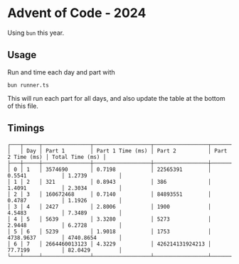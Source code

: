 # Advent of Code - 2024

Using `bun` this year. 

## Usage

Run and time each day and part with 

`bun runner.ts`

This will run each part for all days, and also update the table at the bottom of this file. 


## Timings

```
┌───┬─────┬───────────────┬──────────────────┬─────────────────┬──────────────────┬─────────────────┐
│   │ Day │ Part 1        │ Part 1 Time (ms) │ Part 2          │ Part 2 Time (ms) │ Total Time (ms) │
├───┼─────┼───────────────┼──────────────────┼─────────────────┼──────────────────┼─────────────────┤
│ 0 │ 1   │ 3574690       │ 0.7198           │ 22565391        │ 0.5541           │ 1.2739          │
│ 1 │ 2   │ 321           │ 0.8943           │ 386             │ 1.4091           │ 2.3034          │
│ 2 │ 3   │ 160672468     │ 0.7140           │ 84893551        │ 0.4787           │ 1.1926          │
│ 3 │ 4   │ 2427          │ 2.8006           │ 1900            │ 4.5483           │ 7.3489          │
│ 4 │ 5   │ 5639          │ 3.3280           │ 5273            │ 2.9448           │ 6.2728          │
│ 5 │ 6   │ 5239          │ 1.9018           │ 1753            │ 4738.9637        │ 4740.8654       │
│ 6 │ 7   │ 2664460013123 │ 4.3229           │ 426214131924213 │ 77.7199          │ 82.0429         │
└───┴─────┴───────────────┴──────────────────┴─────────────────┴──────────────────┴─────────────────┘

```